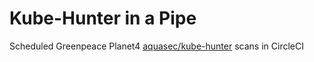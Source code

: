 # Kube-Hunter in a Pipe

Scheduled Greenpeace Planet4 [aquasec/kube-hunter](https://github.com/aquasecurity/kube-hunter) scans in CircleCI
